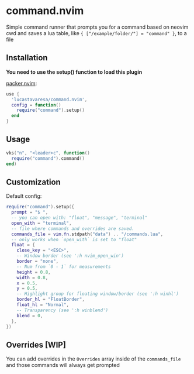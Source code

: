 # command.nvim

Simple command runner that prompts you for a command based on neovim cwd and saves a lua
table, like `{ ["/example/folder/"] = "command" }`, to a file

## Installation

**You need to use the setup() function to load this plugin**

[packer.nvim](https://github.com/wbthomason/packer.nvim):
```lua
use {
  'lucastavaresa/command.nvim',
  config = function()
    require("command").setup()
  end
}
```

## Usage

```lua
vks("n", "<leader>c", function()
  require("command").command()
end)
```

## Customization

Default config:
```lua
require("command").setup({
  prompt = "$ ",
  -- you can open with: "float", "message", "terminal"
  open_with = "terminal",
  -- file where commands and overrides are saved.
  commands_file = vim.fn.stdpath("data") .. "/commands.lua",
  -- only works when `open_with` is set to "float"
  float = {
    close_key = "<ESC>",
    -- Window border (see ':h nvim_open_win')
    border = "none",
    -- Num from `0 - 1` for measurements
    height = 0.8,
    width = 0.8,
    x = 0.5,
    y = 0.5,
    -- Highlight group for floating window/border (see ':h winhl')
    border_hl = "FloatBorder",
    float_hl = "Normal",
    -- Transparency (see ':h winblend')
    blend = 0,
  },
})
```

## Overrides [WIP]

You can add overrides in the `Overrides` array inside of the `commands_file` and
those commands will always get prompted
